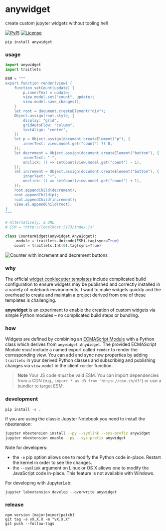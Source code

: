 # anywidget

create custom jupyter widgets without tooling hell

[![PyPI](https://img.shields.io/pypi/v/anywidget.svg?color=green)](https://pypi.org/project/anywidget)
[![License](https://img.shields.io/pypi/l/anywidget.svg?color=green)](https://github.com/manzt/anywidget/raw/main/LICENSE)

```
pip install anywidget
```

### usage

```python
import anywidget
import traitlets

ESM = """
export function render(view) {
    function setCount(update) {
        p.innerText = update;
        view.model.set("count", update);
        view.model.save_changes();
    }
    let root = document.createElement("div");
    Object.assign(root.style, {
        display: "grid",
        gridAutoFlow: "column",
        textAlign: "center",
    })
    let p = Object.assign(document.createElement("p"), {
        innerText: view.model.get("count") ?? 0,
    });
    let decrement = Object.assign(document.createElement("button"), {
        innerText: "-",
        onclick: () => setCount(view.model.get("count") - 1),
    });
    let increment = Object.assign(document.createElement("button"), {
        innerText: "+",
        onclick: () => setCount(view.model.get("count") + 1),
    });
    root.appendChild(decrement);
    root.appendChild(p);
    root.appendChild(increment);
    view.el.appendChild(root);
}
"""

# Alternatively, a URL
# ESM = "http://localhost:5173/index.js"

class CounterWidget(anywidget.AnyWidget):
    _module = traitlets.Unicode(ESM).tag(sync=True)
    count = traitlets.Int(0).tag(sync=True)
```

<img alt="Counter with increment and decrement buttons" src="https://user-images.githubusercontent.com/24403730/197911403-88843b90-d905-4877-8cb5-f55b193f2158.png">


### why

The official
[widget cookiecutter templates](https://github.com/jupyter-widgets/?q=cookiecutter&type=all&language=&sort=)
include complicated build configuration to ensure widgets may be published and
correctly installed in a variety of notebook environments. I want to make
widgets quickly and the overhead to create and maintain a project derived from
one of these templates is challenging.

**anywidget** is an experiment to enable the creation of custom widgets via
simple Python modules – no complicated build steps or bundling.

### how

Widgets are defined by combining an
[ECMAScript Module](https://nodejs.org/api/esm.html) with a Python class which
derives from `anywidget.AnyWidget`. The provided ECMAScript Module _must_
include a named export called `render` to render the corresponding view. You can
add and sync new properties by adding `traitlets` in your derived Python classes
and subscribing and publishing changes via `view.model` in the client `render`
function.

> **Note** Your JS code _must_ be vaid ESM. You can import dependencies from a
> CDN (e.g., `import * as d3 from "https://esm.sh/d3"`) or use a bundler to
> target ESM.

### development

```bash
pip install -e .
```

If you are using the classic Jupyter Notebook you need to install the
nbextension:

```bash
jupyter nbextension install --py --symlink --sys-prefix anywidget
jupyter nbextension enable --py --sys-prefix anywidget
```

Note for developers:

- the `-e` pip option allows one to modify the Python code in-place. Restart the
  kernel in order to see the changes.
- the `--symlink` argument on Linux or OS X allows one to modify the JavaScript
  code in-place. This feature is not available with Windows.

For developing with JupyterLab:

```
jupyter labextension develop --overwrite anywidget
```

### release

```
npm version [major|minor|patch]
git tag -a vX.X.X -m "vX.X.X"
git push --follow-tags
```
